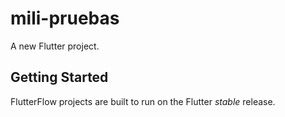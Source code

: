 # mili-pruebas

A new Flutter project.

## Getting Started

FlutterFlow projects are built to run on the Flutter _stable_ release.
